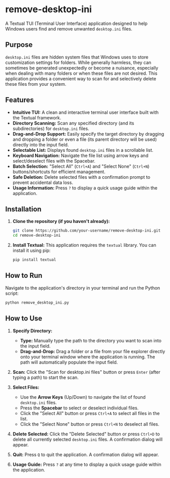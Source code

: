 # remove-desktop-ini

A Textual TUI (Terminal User Interface) application designed to help Windows users find and remove unwanted `desktop.ini` files.

## Purpose

`desktop.ini` files are hidden system files that Windows uses to store customization settings for folders. While generally harmless, they can sometimes be generated unexpectedly or become a nuisance, especially when dealing with many folders or when these files are not desired. This application provides a convenient way to scan for and selectively delete these files from your system.

## Features

-   **Intuitive TUI:** A clean and interactive terminal user interface built with the Textual framework.
-   **Directory Scanning:** Scan any specified directory (and its subdirectories) for `desktop.ini` files.
-   **Drag-and-Drop Support:** Easily specify the target directory by dragging and dropping a folder or even a file (its parent directory will be used) directly into the input field.
-   **Selectable List:** Displays found `desktop.ini` files in a scrollable list.
-   **Keyboard Navigation:** Navigate the file list using arrow keys and select/deselect files with the Spacebar.
-   **Batch Selection:** "Select All" (`Ctrl+A`) and "Select None" (`Ctrl+N`) buttons/shortcuts for efficient management.
-   **Safe Deletion:** Delete selected files with a confirmation prompt to prevent accidental data loss.
-   **Usage Information:** Press `?` to display a quick usage guide within the application.

## Installation

1.  **Clone the repository (if you haven't already):**
    ```bash
    git clone https://github.com/your-username/remove-desktop-ini.git
    cd remove-desktop-ini
    ```

2.  **Install Textual:**
    This application requires the `textual` library. You can install it using pip:
    ```bash
    pip install textual
    ```

## How to Run

Navigate to the application's directory in your terminal and run the Python script:

```bash
python remove_desktop_ini.py
```

## How to Use

1.  **Specify Directory:**
    *   **Type:** Manually type the path to the directory you want to scan into the input field.
    *   **Drag-and-Drop:** Drag a folder or a file from your file explorer directly onto your terminal window where the application is running. The path will automatically populate the input field.

2.  **Scan:** Click the "Scan for desktop.ini files" button or press `Enter` (after typing a path) to start the scan.

3.  **Select Files:**
    *   Use the **Arrow Keys** (Up/Down) to navigate the list of found `desktop.ini` files.
    *   Press the **Spacebar** to select or deselect individual files.
    *   Click the "Select All" button or press `Ctrl+A` to select all files in the list.
    *   Click the "Select None" button or press `Ctrl+N` to deselect all files.

4.  **Delete Selected:** Click the "Delete Selected" button or press `Ctrl+D` to delete all currently selected `desktop.ini` files. A confirmation dialog will appear.

5.  **Quit:** Press `Q` to quit the application. A confirmation dialog will appear.

6.  **Usage Guide:** Press `?` at any time to display a quick usage guide within the application.
